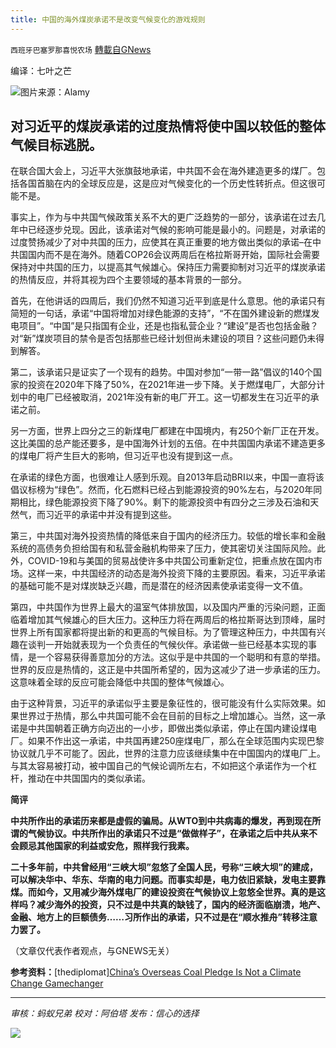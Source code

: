 ```yaml
---
title: 中国的海外煤炭承诺不是改变气候变化的游戏规则
---
```

`西班牙巴塞罗那喜悦农场` [轉載自GNews](https://gnews.org/zh-hans/1602722/)

编译：七叶之芒

![](https://assets.gnews.org/wp-content/uploads/2021/10/china-end-overseas-coal-1024x683-1.jpg)图片来源：Alamy

## 对习近平的煤炭承诺的过度热情将使中国以较低的整体气候目标逃脱。

在联合国大会上，习近平大张旗鼓地承诺，中共国不会在海外建造更多的煤厂。包括各国首脑在内的全球反应是，这是应对气候变化的一个历史性转折点。但这很可能不是。

事实上，作为与中共国气候政策关系不大的更广泛趋势的一部分，该承诺在过去几年中已经逐步兑现。因此，该承诺对气候的影响可能是最小的。问题是，对承诺的过度赞扬减少了对中共国的压力，应使其在真正重要的地方做出类似的承诺–在中共国国内而不是在海外。随着COP26会议两周后在格拉斯哥开始，国际社会需要保持对中共国的压力，以提高其气候雄心。保持压力需要抑制对习近平的煤炭承诺的热情反应，并将其视为四个主要领域的基本背景的一部分。

首先，在他讲话的四周后，我们仍然不知道习近平到底是什么意思。他的承诺只有简短的一句话，承诺“中国将增加对绿色能源的支持”，“不在国外建设新的燃煤发电项目”。“中国”是只指国有企业，还是也指私营企业？“建设”是否也包括金融？对“新”煤炭项目的禁令是否包括那些已经计划但尚未建设的项目？这些问题仍未得到解答。

第二，该承诺只是证实了一个现有的趋势。中国对参加“一带一路”倡议的140个国家的投资在2020年下降了50%，在2021年进一步下降。关于燃煤电厂，大部分计划中的电厂已经被取消，2021年没有新的电厂开工。这一切都发生在习近平的承诺之前。

另一方面，世界上四分之三的新煤电厂都建在中国境内，有250个新厂正在开发。这比美国的总产能还要多，是中国海外计划的五倍。在中共国国内承诺不建造更多的煤电厂将产生巨大的影响，但习近平也没有提到这一点。

在承诺的绿色方面，也很难让人感到乐观。自2013年启动BRI以来，中国一直将该倡议标榜为“绿色”。然而，化石燃料已经占到能源投资的90%左右，与2020年同期相比，绿色能源投资下降了90%。剩下的能源投资中有四分之三涉及石油和天然气，而习近平的承诺中并没有提到这些。

第三，中共国对海外投资热情的降低来自于国内的经济压力。较低的增长率和金融系统的高债务负担给国有和私营金融机构带来了压力，使其密切关注国际风险。此外，COVID-19和与美国的贸易战使许多中共国公司重新定位，把重点放在国内市场。这样一来，中共国经济的动态是海外投资下降的主要原因。看来，习近平承诺的基础可能不是对煤炭缺乏兴趣，而是潜在的经济因素使承诺变得一文不值。

第四，中共国作为世界上最大的温室气体排放国，以及国内严重的污染问题，正面临着增加其气候雄心的巨大压力。这种压力将在两周后的格拉斯哥达到顶峰，届时世界上所有国家都将提出新的和更高的气候目标。为了管理这种压力，中共国有兴趣在谈判一开始就表现为一个负责任的气候伙伴。承诺做一些已经基本实现的事情，是一个容易获得善意加分的方法。这似乎是中共国的一个聪明和有意的举措。世界的反应是热情的，这正是中共国所希望的，因为这减少了进一步承诺的压力。这意味着全球的反应可能会降低中共国的整体气候雄心。

由于这种背景，习近平的承诺似乎主要是象征性的，很可能没有什么实际效果。如果世界过于热情，那么中共国可能不会在目前的目标之上增加雄心。当然，这一承诺是中共国朝着正确方向迈出的一小步，即做出类似承诺，停止在国内建设煤电厂。如果不作出这一承诺，中共国再建250座煤电厂，那么在全球范围内实现巴黎协议就几乎不可能了。因此，世界的注意力应该继续集中在中国国内的煤电厂上。与其太容易被打动，被中国自己的气候论调所左右，不如把这个承诺作为一个杠杆，推动在中共国国内的类似承诺。

**简评**

**中共所作出的承诺历来都是虚假的骗局。从WTO到中共病毒的爆发，再到现在所谓的气候协议。中共所作出的承诺只不过是“做做样子”，在承诺之后中共从来不会顾忌其他国家的利益或安危，照样我行我素。**

**二十多年前，中共曾经用“三峡大坝”忽悠了全国人民，号称“三峡大坝”的建成，可以解决华中、华东、华南的电力问题。而事实却是，电力依旧紧缺，发电主要靠煤。而如今，又用减少海外煤电厂的建设投资在气候协议上忽悠全世界。真的是这样吗？减少海外的投资，只不过是中共真的缺钱了，国内的经济面临崩溃，地产、金融、地方上的巨额债务……习所作出的承诺，只不过是在“顺水推舟”转移注意力罢了。**

（文章仅代表作者观点，与GNEWS无关）

**参考资料：**[thediplomat][China’s Overseas Coal Pledge Is Not a Climate Change Gamechanger](https://thediplomat.com/2021/10/chinas-overseas-coal-pledge-is-not-a-climate-change-gamechanger/)

* * *

*审核：蚂蚁兄弟*
*校对：阿伯塔*
*发布：信心的选择*

![](https://assets.gnews.org/wp-content/uploads/2021/10/GNEWS_CH.-1-3.jpeg)

